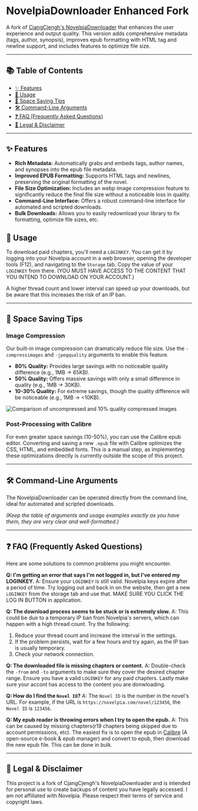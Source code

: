 # NovelpiaDownloader Enhanced Fork

A fork of [CjangCjengh's NovelpiaDownloader](https://github.com/CjangCjengh/NovelpiaDownloader) that enhances the user experience and output quality. This version adds comprehensive metadata (tags, author, synopsis), improves epub formatting with HTML tag and newline support, and includes features to optimize file size.

---

## 📚 Table of Contents

- [✨ Features](#-features)
- [🚀 Usage](#-usage)
- [💾 Space Saving Tips](#-space-saving-tips)
- [🛠️ Command-Line Arguments](#️-command-line-arguments)
- [❓ FAQ (Frequently Asked Questions)](#-faq-frequently-asked-questions)
- [📜 Legal & Disclaimer](#-legal--disclaimer)

---

## ✨ Features

- **Rich Metadata:** Automatically grabs and embeds tags, author names, and synopses into the epub file metadata.
- **Improved EPUB Formatting:** Supports HTML tags and newlines, preserving the original formatting of the novel.
- **File Size Optimization:** Includes an webp image compression feature to significantly reduce the final file size without a noticeable loss in quality.
- **Command-Line Interface:** Offers a robust command-line interface for automated and scripted downloads.
- **Bulk Downloads:** Allows you to easily redownload your library to fix formatting, optimize file sizes, etc.

## 🚀 Usage

To download paid chapters, you'll need a `LOGINKEY`. You can get it by logging into your Novelpia account in a web browser, opening the developer tools (F12), and navigating to the `Storage` tab. Copy the value of your `LOGINKEY` from there.
(YOU MUST HAVE ACCESS TO THE CONTENT THAT YOU INTEND TO DOWNLOAD ON YOUR ACCOUNT.)

A higher thread count and lower interval can speed up your downloads, but be aware that this increases the risk of an IP ban.


---

## 💾 Space Saving Tips

### Image Compression

Our built-in image compression can dramatically reduce file size. Use the `-compressimages` and `-jpegquality` arguments to enable this feature.

- **80% Quality:** Provides large savings with no noticeable quality difference (e.g., 1MB -> 65KB).
- **50% Quality:** Offers massive savings with only a small difference in quality (e.g., 1MB -> 30KB).
- **10-30% Quality:** For extreme savings, though the quality difference will be noticeable (e.g., 1MB -> <10KB).

![Comparison of uncompressed and 10% quality compressed images](https://github.com/user-attachments/assets/09161c74-92d8-4b3e-8e72-8ac574db719d)

### Post-Processing with Calibre

For even greater space savings (10-50%), you can use the Calibre epub editor. Converting and saving a new `.epub` file with Calibre optimizes the CSS, HTML, and embedded fonts. This is a manual step, as implementing these optimizations directly is currently outside the scope of this project.

---

## 🛠️ Command-Line Arguments

The NovelpiaDownloader can be operated directly from the command line, ideal for automated and scripted downloads.

*(Keep the table of arguments and usage examples exactly as you have them, they are very clear and well-formatted.)*

---

## ❓ FAQ (Frequently Asked Questions)

Here are some solutions to common problems you might encounter.

**Q: I'm getting an error that says I'm not logged in, but I've entered my LOGINKEY.**
A: Ensure your `LOGINKEY` is still valid. Novelpia keys expire after a period of time. Try logging out and back in on the website, then get a new `LOGINKEY` from the storage tab and use that. MAKE SURE YOU CLICK THE LOG IN BUTTON in application.

**Q: The download process seems to be stuck or is extremely slow.**
A: This could be due to a temporary IP ban from Novelpia's servers, which can happen with a high thread count. Try the following:
1. Reduce your thread count and increase the interval in the settings.
2. If the problem persists, wait for a few hours and try again, as the IP ban is usually temporary.
3. Check your network connection.

**Q: The downloaded file is missing chapters or content.**
A: Double-check the `-from` and `-to` arguments to make sure they cover the desired chapter range. Ensure you have a valid `LOGINKEY` for any paid chapters. Lastly make sure your accont has access to the content you are donwloading.

**Q: How do I find the `Novel ID`?**
A: The `Novel ID` is the number in the novel's URL. For example, if the URL is `https://novelpia.com/novel/123456`, the `Novel ID` is `123456`.

**Q: My epub reader is throwing errors when I try to open the epub.**
A: This can be caused by missing chapters(r19 chapters being skipped due to account permissions, etc). The easiest fix is to open the epub in [Calibre](https://calibre-ebook.com/download) (A open-source e-book & epub manager) and convert to epub, then download the new epub file. This can be done in bulk. 

---

## 📜 Legal & Disclaimer

This project is a fork of CjangCjengh's NovelpiaDownloader and is intended for personal use to create backups of content you have legally accessed. I am not affiliated with Novelpia. Please respect their terms of service and copyright laws.
